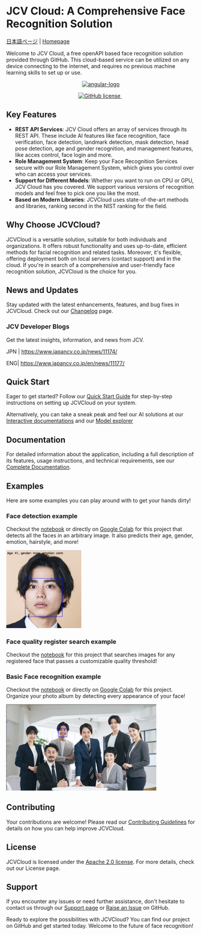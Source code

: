 # JCV Cloud: A Comprehensive Face Recognition Solution

[日本語ページ](README-jp.md) | [Homepage](https://www.japancv.co.jp/en/)

Welcome to JCV Cloud, a free openAPI based face recognition solution provided through GitHub. This cloud-based service can be utilized on any device connecting to the internet, and requires no previous machine learning skills to set up or use.

<p align="center">
    <a target="_blank" href="https://cloud.japancv.co.jp/en/signin">
  <img src="https://www.japancv.co.jp/wp/wp-content/themes/japancv/assets/images/company/img_03.png" alt="angular-logo" height="250px"/>
 </a>

<p align="center">
  <a href="https://www.apache.org/licenses/LICENSE-2.0">
    <img src="https://img.shields.io/badge/license-Apache2.0-green" alt="GitHub license" />
  </a>&nbsp;
</p>

## Key Features

- **REST API Services**: JCV Cloud offers an array of services through its REST API. These include AI features like face recognition, face verification, face detection, landmark detection, mask detection, head pose detection, age and gender recognition, and management features, like acces control, face login and more.
- **Role Management System**: Keep your Face Recognition Services secure with our Role Management System, which gives you control over who can access your services.
- **Support for Different Models**: Whether you want to run on CPU or GPU, JCV Cloud has you covered. We support various versions of recognition models and feel free to pick one you like the most.
- **Based on Modern Libraries**: JCVCloud uses state-of-the-art methods and libraries, ranking second in the NIST ranking for the field.

## Why Choose JCVCloud?

JCVCloud is a versatile solution, suitable for both individuals and organizations. It offers robust functionality and uses up-to-date, efficient methods for facial recognition and related tasks. Moreover, it's flexible, offering deployment both on local servers (contact support) and in the cloud. If you're in search of a comprehensive and user-friendly face recognition solution, JCVCloud is the choice for you.

## News and Updates
Stay updated with the latest enhancements, features, and bug fixes in JCVCloud. Check out our [Changelog](https://docs.cloud.japancv.co.jp/changelog) page.

### JCV Developer Blogs
Get the latest insights, information, and news from JCV.

JPN | https://www.japancv.co.jp/news/11174/

ENG| https://www.japancv.co.jp/en/news/11177/ 

## Quick Start
Eager to get started? Follow our [Quick Start Guide](docs/QuickStart_Anysee.md) for step-by-step instructions on setting up JCVCloud on your system.

Alternatively, you can take a sneak peak and feel our AI solutions at our [Interactive documentations](https://docs.cloud.japancv.co.jp/reference/anysee-create-entity) and our [Model explorer](https://cloud.japancv.co.jp/en/model-explorer/detection)


## Documentation
For detailed information about the application, including a full description of its features, usage instructions, and technical requirements, see our [Complete Documentation](https://docs.cloud.japancv.co.jp/docs).

## Examples
Here are some examples you can play around with to get your hands dirty!
### Face detection example
Checkout the [notebook](examples/01_Face_detection_example/face_detection.ipynb) or directly on [Google Colab](https://colab.research.google.com/drive/1MT56jHH0_ZCxvS09-ojF8jiT3eV6Ik_l?usp=sharing) for this project that detects all the faces in an arbitrary image. It also predicts their age, gender, emotion, hairstyle, and more!

<img src="https://github.com/japancv/JCV-Cloud-Face-Recognition/blob/main/examples/01_Face_detection_example/result2.jpg?raw=true" alt="sample" width="200"/>

### Face quality register search example
Checkout the [notebook](examples/02_Face_quality_register_search_example/face_quality_register_search.ipynb) for this project that searches images for any registered face that passes a customizable quality threshold!

### Basic Face recognition example
Checkout the [notebook](examples/03_%20Face_Recognition_example/face_compare.ipynb) or directly on  [Google Colab](https://colab.research.google.com/drive/1AN4chF-8UhVyVLy-jR_U8NUsqfDhAjBd?usp=sharing) for this project. Organize your photo album by detecting every appearance of your face!

<img src="https://github.com/japancv/JCV-Cloud-Face-Recognition/blob/main/examples/03_%20Face_Recognition_example/compared_2.jpg?raw=true" alt="sample" width="400"/>

## Contributing
Your contributions are welcome! Please read our [Contributing Guidelines](docs/Contribution_guidelines.md) for details on how you can help improve JCVCloud.

## License
JCVCloud is licensed under the [Apache 2.0 license](https://www.apache.org/licenses/LICENSE-2.0.html). For more details, check out our License page.

## Support
If you encounter any issues or need further assistance, don't hesitate to contact us through our [Support page](https://docs.cloud.japancv.co.jp/docs/anysee-faq#q3-how-can-i-contact-support) or [Raise an Issue](https://github.com/japancv/JCV-Cloud-Face-Recognition/issues) on GitHub.

Ready to explore the possibilities with JCVCloud? You can find our project on GitHub and get started today. Welcome to the future of face recognition!
